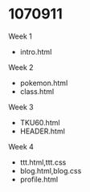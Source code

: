 # 1070911

Week 1
* intro.html

Week 2
* pokemon.html
* class.html

Week 3
* TKU60.html
* HEADER.html

Week 4
* ttt.html,ttt.css
* blog.html,blog.css
* profile.html